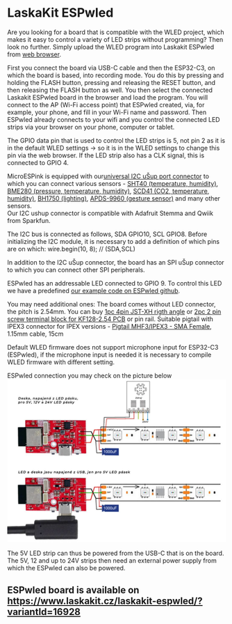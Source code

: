 # LaskaKit ESPwled

Are you looking for a board that is compatible with the WLED project, which makes it easy to control a variety of LED strips without programming? Then look no further.
Simply upload the WLED program into Laskakit ESPwled from [web browser](https://kno.wled.ge/).

First you connect the board via USB-C cable and then the ESP32-C3, on which the board is based, into recording mode. You do this by pressing and holding the FLASH button, pressing and releasing the RESET button, and then releasing the FLASH button as well. 
You then select the connected Laskakit ESPwled board in the browser and load the program. You will connect to the AP (Wi-Fi access point) that ESPwled created, via, for example, your phone, and fill in your Wi-Fi name and password. Then ESPwled already connects to your wifi and you control the connected LED strips via your browser on your phone, computer or tablet.

The GPIO data pin that is used to control the LED strips is 5, not pin 2 as it is in the default WLED settings -> so it is in the WLED settings to change this pin via the web browser. 
If the LED strip also has a CLK signal, this is connected to GPIO 4.

MicroESPink is equipped with our[universal I2C uŠup port connector](https://blog.laskakit.cz/predstavujeme-univerzalni-konektor-pro-propojeni-modulu-a-cidel-%CE%BCsup/) to which you can connect various sensors - [SHT40 (temperature, humidity)](https://www.laskakit.cz/laskakit-sht40-senzor-teploty-a-vlhkosti-vzduchu/), [BME280 (pressure, temperature, humidity)](https://www.laskakit.cz/arduino-senzor-tlaku--teploty-a-vlhkosti-bme280/), [SCD41 (CO2, temperature, humidity)](https://www.laskakit.cz/laskakit-scd41-senzor-co2--teploty-a-vlhkosti-vzduchu/), [BH1750 (lighting)](https://www.laskakit.cz/laskakit-bh1750-snimac-intenzity-osvetleni/), [APDS-9960 (gesture sensor)](https://www.laskakit.cz/laskakit-apds-9960-senzor-priblizeni-a-gest/) and many other sensors. </br>
Our I2C ushup connector is compatible with Adafruit Stemma and Qwiik from Sparkfun.</br>

The I2C bus is connected as follows, SDA GPIO10, SCL GPIO8. Before initializing the I2C module, it is necessary to add a definition of which pins are on which: wire.begin(10, 8); // (SDA,SCL)

In addition to the I2C uŠup connector, the board has an SPI uŠup connector to which you can connect other SPI peripherals. 

ESPwled has an addressable LED connected to GPIO 9. To control this LED we have a predefined [our example code on ESPwled github](https://github.com/LaskaKit/ESPwled/tree/main/SW).

You may need additional ones: The board comes without LED connector, the pitch is 2.54mm. You can buy [1pc 4pin JST-XH rigth angle](https://www.laskakit.cz/jst-xh-2-54mm-konektor-do-dps--pravouhly/?variantId=5393) or [2pc 2 pin screw terminal block for KF128-2.54 PCB](https://www.laskakit.cz/sroubovaci-svorkovnice-do-dps-kf128-2-54/?variantId=8871) or pin rail. Suitable pigtail with IPEX3 connector for IPEX versions - [Pigtail MHF3/IPEX3 - SMA Female](https://www.laskakit.cz/pigtail-mhf3-ipex3-sma-female--kabel-1-15mm--15cm/), 1.15mm cable, 15cm

Default WLED firmware does not support microphone input for ESP32-C3 (ESPwled), if the microphone input is needed it is necessary to compile WLED firmware with different setting. 

ESPwled connection you may check on the picture below
![ESPwled zapojení LED pásku](https://github.com/LaskaKit/ESPwled/blob/main/img/espwled_zapojeni.JPG)

The 5V LED strip can thus be powered from the USB-C that is on the board. The 5V, 12 and up to 24V strips then need an external power supply from which the ESPwled can also be powered. 

## ESPwled board is available on https://www.laskakit.cz/laskakit-espwled/?variantId=16928

